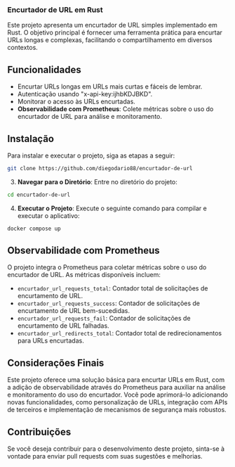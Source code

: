 ### Encurtador de URL em Rust

Este projeto apresenta um encurtador de URL simples implementado em Rust. O objetivo principal é fornecer uma ferramenta
prática para encurtar URLs longas e complexas, facilitando o compartilhamento em diversos contextos.

## Funcionalidades

- Encurtar URLs longas em URLs mais curtas e fáceis de lembrar.
- Autenticação usando "x-api-key:ijhbKDJBKD".
- Monitorar o acesso às URLs encurtadas.
- **Observabilidade com Prometheus**: Colete métricas sobre o uso do encurtador de URL para análise e monitoramento.

## Instalação

Para instalar e executar o projeto, siga as etapas a seguir:

```bash
git clone https://github.com/diegodario88/encurtador-de-url
```

3. **Navegar para o Diretório**: Entre no diretório do projeto:

```bash
cd encurtador-de-url
```

4. **Executar o Projeto**: Execute o seguinte comando para compilar e executar o aplicativo:

```bash
docker compose up
```

## Observabilidade com Prometheus

O projeto integra o Prometheus para coletar métricas sobre o uso do encurtador de URL. As métricas disponíveis incluem:

- `encurtador_url_requests_total`: Contador total de solicitações de encurtamento de URL.
- `encurtador_url_requests_success`: Contador de solicitações de encurtamento de URL bem-sucedidas.
- `encurtador_url_requests_fail`: Contador de solicitações de encurtamento de URL falhadas.
- `encurtador_url_redirects_total`: Contador total de redirecionamentos para URLs encurtadas.

## Considerações Finais

Este projeto oferece uma solução básica para encurtar URLs em Rust, com a adição de observabilidade através do Prometheus para auxiliar na análise e monitoramento do uso do encurtador. Você pode aprimorá-lo adicionando novas funcionalidades, como personalização de URLs, integração com APIs de terceiros e implementação de mecanismos de segurança mais robustos.

## Contribuições

Se você deseja contribuir para o desenvolvimento deste projeto, sinta-se à vontade para enviar pull requests com suas sugestões e melhorias.
